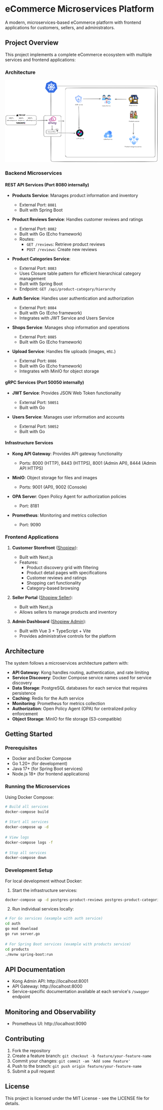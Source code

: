# eCommerce Microservices Platform

A modern, microservices-based eCommerce platform with frontend applications for customers, sellers, and administrators.

## Project Overview

This project implements a complete eCommerce ecosystem with multiple services and frontend applications:
### Architecture
![Architecture](./.github/readme/architecture.png)

### Backend Microservices

#### REST API Services (Port 8080 internally)

- **Products Service**: Manages product information and inventory
  - External Port: `8081`
  - Built with Spring Boot

- **Product Reviews Service**: Handles customer reviews and ratings
  - External Port: `8082`
  - Built with Go (Echo framework)
  - Routes:
    - `GET /reviews`: Retrieve product reviews
    - `POST /reviews`: Create new reviews

- **Product Categories Service**: 
  - External Port: `8083`
  - Uses Closure table pattern for efficient hierarchical category management
  - Built with Spring Boot
  - Endpoint: `GET /api/product-category/hierarchy`

- **Auth Service**: Handles user authentication and authorization
  - External Port: `8084`
  - Built with Go (Echo framework)
  - Integrates with JWT Service and Users Service

- **Shops Service**: Manages shop information and operations
  - External Port: `8085`
  - Built with Go (Echo framework)

- **Upload Service**: Handles file uploads (images, etc.)
  - External Port: `8086`
  - Built with Go (Echo framework)
  - Integrates with MinIO for object storage

#### gRPC Services (Port 50050 internally)

- **JWT Service**: Provides JSON Web Token functionality
  - External Port: `50051`
  - Built with Go

- **Users Service**: Manages user information and accounts
  - External Port: `50052`
  - Built with Go

#### Infrastructure Services

- **Kong API Gateway**: Provides API gateway functionality
  - Ports: 8000 (HTTP), 8443 (HTTPS), 8001 (Admin API), 8444 (Admin API HTTPS)

- **MinIO**: Object storage for files and images
  - Ports: 9001 (API), 9002 (Console)

- **OPA Server**: Open Policy Agent for authorization policies
  - Port: 8181

- **Prometheus**: Monitoring and metrics collection
  - Port: 9090

### Frontend Applications

1. **Customer Storefront** ([Shopiew](https://github.com/TranXuanPhong25/shopiew)):
   - Built with Next.js 
   - Features:
     - Product discovery grid with filtering
     - Product detail pages with specifications
     - Customer reviews and ratings
     - Shopping cart functionality
     - Category-based browsing

2. **Seller Portal** ([Shopiew Seller](https://github.com/TranXuanPhong25/shopiew-seller)):
   - Built with Next.js
   - Allows sellers to manage products and inventory

3. **Admin Dashboard** ([Shopiew Admin](https://github.com/TranXuanPhong25/shopiew-admin)):
   - Built with Vue 3 + TypeScript + Vite
   - Provides administrative controls for the platform

## Architecture

The system follows a microservices architecture pattern with:

- **API Gateway**: Kong handles routing, authentication, and rate limiting
- **Service Discovery**: Docker Compose service names used for service discovery
- **Data Storage**: PostgreSQL databases for each service that requires persistence
- **Caching**: Redis for the Auth service
- **Monitoring**: Prometheus for metrics collection
- **Authorization**: Open Policy Agent (OPA) for centralized policy enforcement
- **Object Storage**: MinIO for file storage (S3-compatible)

## Getting Started

### Prerequisites

- Docker and Docker Compose
- Go 1.20+ (for development)
- Java 17+ (for Spring Boot services)
- Node.js 18+ (for frontend applications)

### Running the Microservices

Using Docker Compose:

```bash
# Build all services
docker-compose build

# Start all services
docker-compose up -d

# View logs
docker-compose logs -f

# Stop all services
docker-compose down
```

### Development Setup

For local development without Docker:

1. Start the infrastructure services:

```bash
docker-compose up -d postgres-product-reviews postgres-product-categories postgres-users postgres-products postgres-shops auth-redis minio
```

2. Run individual services locally:

```bash
# For Go services (example with auth service)
cd auth
go mod download
go run server.go

# For Spring Boot services (example with products service)
cd products
./mvnw spring-boot:run
```

## API Documentation

- Kong Admin API: http://localhost:8001
- API Gateway: http://localhost:8000
- Service-specific documentation available at each service's `/swagger` endpoint

## Monitoring and Observability

- Prometheus UI: http://localhost:9090

## Contributing

1. Fork the repository
2. Create a feature branch: `git checkout -b feature/your-feature-name`
3. Commit your changes: `git commit -am 'Add some feature'`
4. Push to the branch: `git push origin feature/your-feature-name`
5. Submit a pull request

## License

This project is licensed under the MIT License - see the LICENSE file for details.
